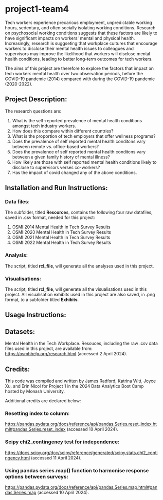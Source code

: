 # project1-team4
Tech workers experience precarious employment, unpredictable working hours, sedentary, and often socially isolating working conditions. Research on psychosocial working conditions suggests that these factors are likely to have significant impacts on workers' mental and physical health. Increasingly, research is suggseting that workplace cultures that encourage workers to disclose their mental health issues to colleagues and supervisors may improve the likelihood that workers will disclose mental health conditions, leading to better long-term outcomes for tech workers. 

The aims of this project are therefore to explore the factors that impact on tech workers mental health over two observation periods, before the COVID-19 pandemic (2014) compared with during the COVID-19 pandemic (2020-2022).



## Project Description:
The research questions are:
1. What is the self-reported prevalence of mental health conditions amongst tech industry workers.
2. How does this compare within different countries?
3. What is the proportion of tech employers that offer wellness programs?
4. Does the prevalence of self reported mental health conditons vary between remote vs. office-based workers?
5. Does the prevalence of self reported mental health conditons vary between a given family history of mental illness?
6. How likely are those with self reported mental health conditions likely to disclose to supervisors verses co-workers?
7. Has the impact of covid changed any of the above conditions.



## Installation and Run Instructions:
### Data files:
The subfolder, titled **Resources**, contains the following four raw datafiles, saved in .csv format, needed for this project:
1. OSMI 2014 Mental Health in Tech Survey Results
2. OSMI 2020 Mental Health in Tech Survey Results
3. OSMI 2021 Mental Health in Tech Survey Results
4. OSMI 2022 Mental Health in Tech Survey Results

### Analysis:
The script, titled **rcl_file**, will generate all the analyses used in this project.

### Visualisations:
The script, titled **rcl_file**, will generate all the visualisations used in this project. All visualisation exhibits used in this project are also saved, in .png format, to a subfolder titled **Exhibits**.



## Usage Instructions:



## Datasets:
Mental Health in the Tech Workplace. Resouces, including the raw .csv data files used in this project, are available from: https://osmhhelp.org/research.html (accessed 2 April 2024).



## Credits:
This code was compiled and written by James Radford, Katrina Witt, Joyce Xu, and Erin Nicol for Project 1 in the 2024 Data Analytics Boot Camp hosted by Monash University. 

Additional credits are declared below:

### Resetting index to column:
https://pandas.pydata.org/docs/reference/api/pandas.Series.reset_index.html#pandas.Series.reset_index (accessed 10 April 2024).

### Scipy chi2_contingency test for independence:
https://docs.scipy.org/doc/scipy/reference/generated/scipy.stats.chi2_contingency.html (accessed 11 April 2024).

### Using pandas series.map() function to harmonise response options between surveys:
https://pandas.pydata.org/docs/reference/api/pandas.Series.map.html#pandas.Series.map (accessed 10 April 2024).


